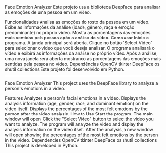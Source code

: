 Face Emotion Analyzer
Este projeto usa a biblioteca DeepFace para analisar as emoções de uma pessoa em um vídeo.

Funcionalidades
Analisa as emoções do rosto da pessoa em um vídeo.
Exibe as informações da análise (idade, gênero, raça e emoção predominante) no próprio vídeo.
Mostra as porcentagens das emoções mais sentidas pela pessoa após a análise do vídeo.
Como usar
Inicie o programa. A janela principal será aberta.
Clique no botão "Select Video" para selecionar o vídeo que você deseja analisar.
O programa analisará o vídeo e exibirá as informações da análise no próprio vídeo.
Após a análise, uma nova janela será aberta mostrando as porcentagens das emoções mais sentidas pela pessoa no vídeo.
Dependências
OpenCV
tkinter
DeepFace
os
shutil
collections
Este projeto foi desenvolvido em Python.

----------------------------------------

Face Emotion Analyzer
This project uses the DeepFace library to analyze a person's emotions in a video.

Features
Analyzes a person's facial emotions in a video.
Displays the analysis information (age, gender, race, and dominant emotion) on the video itself.
Displays the percentages of the most felt emotions by the person after the video analysis.
How to Use
Start the program. The main window will open.
Click the "Select Video" button to select the video you want to analyze.
The program will analyze the video and display the analysis information on the video itself.
After the analysis, a new window will open showing the percentages of the most felt emotions by the person in the video.
Dependencies
OpenCV
tkinter
DeepFace
os
shutil
collections
This project is developed in Python.
